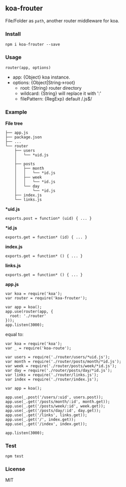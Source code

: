 ## koa-frouter

File/Folder as `path`, another router middleware for koa.

### Install

    npm i koa-frouter --save

### Usage

```
router(app, options)
```
- app: {Object} koa instance.
- options: {Object|String->root}
  - root: {String} router directory
  - wildcard: {String} will replace it with ':'
  - filePattern: {RegExp} default /\.js$/

### Example

**File tree**

```
├── app.js
├── package.json
├── ...
└── router
    ├── users
    │   └── *uid.js
    │
    ├── posts
    │   ├── month
    │   │   └── *id.js
    │   ├── week
    │   │   └── *id.js
    │   └── day
    │       └── *id.js
    ├── index.js
    └── links.js
```

**\*uid.js**

```
exports.post = function* (uid) { ... }
```

**\*id.js**

```
exports.get = function* (id) { ... }
```

**index.js**

```
exports.get = function* () { ... }
```

**links.js**

```
exports.get = function* () { ... }
```

**app.js**

```
var koa = require('koa');
var router = require('koa-frouter');

var app = koa();
app.use(router(app, {
  root: './router'
}));
app.listen(3000);
```
equal to:

```
var koa = require('koa');
var _ = require('koa-route');

var users = require('./router/users/*uid.js');
var month = require('./router/posts/month/*id.js');
var week = require('./router/posts/week/*id.js');
var day = require('./router/posts/day/*id.js');
var links = require('./router/links.js');
var index = require('./router/index.js');

var app = koa();

app.use(_.post('/users/:uid', users.post));
app.use(_.get('/posts/month/:id', month.get));
app.use(_.get('/posts/week/:id', week.get));
app.use(_.get('/posts/day/:id', day.get));
app.use(_.get('/links', links.get));
app.use(_.get('/', index.get));
app.use(_.get('/index', index.get));

app.listen(3000);
```

### Test

    npm test

### License

MIT
